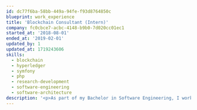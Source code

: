 ```yaml
---
id: dc77f6ba-58bb-449a-94fe-f93d8764850c
blueprint: work_experience
title: 'Blockchain Consultant (Intern)'
company: fc0cbce7-acbc-4148-b9b0-7d020cc01ec1
started_at: '2018-08-01'
ended_at: '2019-02-01'
updated_by: 1
updated_at: 1719243606
skills:
  - blockchain
  - hyperledger
  - symfony
  - php
  - research-development
  - software-engineering
  - software-architecture
description: '<p>As part of my Bachelor in Software Engineering, I worked as a Blockchain Intern in Curacao. During my internship, I conducted extensive research on the potential applications of Blockchain technology within the company&#039;s portfolio. I compiled my findings into an advisory report, highlighting innovative opportunities for the company to leverage Blockchain. Additionally, I developed a Blockchain-integrated prototype within an existing system, Sentoo, demonstrating practical applications of the technology. Throughout my internship, I also gained foundational knowledge in the BE-Informed low-code tool, enhancing my ability to create efficient and scalable solutions.</p>'
---
```

